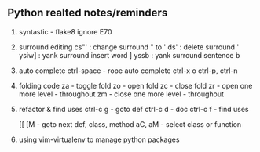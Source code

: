 Python realted notes/reminders
--------------------------

1. syntastic - flake8
    ignore E70 

2. surround editing
    cs"'  : change surround " to '
    ds'   : delete surround '
    ysiw] : yank surround insert word ]
    yssb  : yank surround sentence b

3. auto complete
    ctrl-space - rope auto complete
    ctrl-x o 
    ctrl-p, ctrl-n

4. folding code
    za - toggle fold
    zo - open fold
    zc - close fold
    zr - open one more level - throughout
    zm - close one more level - throughout

5. refactor & find uses
    ctrl-c g - goto def
    ctrl-c d - doc
    ctrl-c f - find uses
    
    [[  [M - goto next def, class, method
    aC, aM - select class or function

6. using vim-virtualenv to manage python packages
